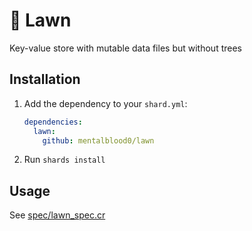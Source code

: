 # 🌄 Lawn

Key-value store with mutable data files but without trees

## Installation

1. Add the dependency to your `shard.yml`:

   ```yaml
   dependencies:
     lawn:
       github: mentalblood0/lawn
   ```

2. Run `shards install`

## Usage

See [spec/lawn_spec.cr](./spec/lawn_spec.cr)
